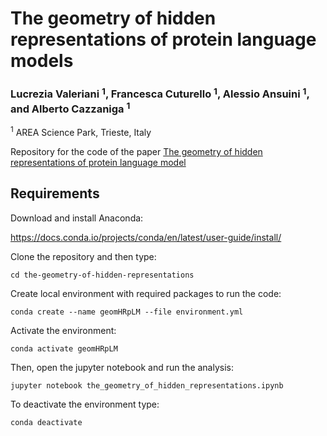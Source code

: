 # The geometry of hidden representations of protein language models
### Lucrezia Valeriani $^1$, Francesca Cuturello $^1$, Alessio Ansuini $^1$, and Alberto Cazzaniga $^1$ 
$^1$ AREA Science Park, Trieste, Italy

Repository for the code of the paper [The geometry of hidden representations of protein language model](https://www.biorxiv.org/content/10.1101/2022.10.24.513504v1)

## Requirements
Download and install Anaconda:

https://docs.conda.io/projects/conda/en/latest/user-guide/install/

Clone the repository and then type:

```setup
cd the-geometry-of-hidden-representations
```

Create local environment with required packages to run the code: 

```setup
conda create --name geomHRpLM --file environment.yml
```

Activate the environment:

```setup
conda activate geomHRpLM
```

Then, open the jupyter notebook and run the analysis:

```setup
jupyter notebook the_geometry_of_hidden_representations.ipynb
```

To deactivate the environment type:

```setup
conda deactivate
```
